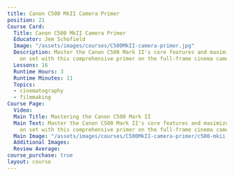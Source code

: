 ```yaml
---
title: Canon C500 MkII Camera Primer
position: 21
Course Card:
  Title: Canon C500 MkII Camera Primer
  Educator: Jem Schofield
  Image: "/assets/images/courses/C500MkII-camera-primer.jpg"
  Description: Master the Canon C500 Mark II's core features and maximize your results
    on set with this comprehensive primer on the full-frame cinema camera.
  Lessons: 16
  Runtime Hours: 3
  Runtime Minutes: 11
  Topics:
  - cinematography
  - filmmaking
Course Page:
  Video: 
  Main Title: Mastering the Canon C500 Mark II
  Main Text: Master the Canon C500 Mark II's core features and maximize your results
    on set with this comprehensive primer on the full-frame cinema camera.
  Main Image: "/assets/images/courses/C500MkII-camera-primer/c500-mkii-camera-primer-main.jpg"
  Additional Images: 
  Review Average: 
course_purchase: true
layout: course
---
```


